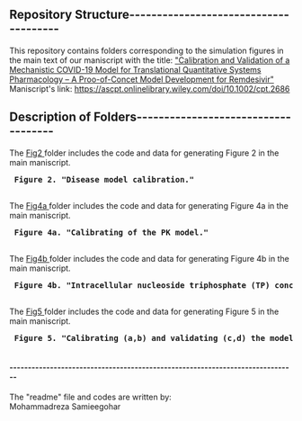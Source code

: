 ## Repository Structure--------------------------------------
This repository contains folders corresponding to the simulation figures in the main text of our maniscript with the title:
["Calibration and Validation of a Mechanistic COVID-19 Model for Translational Quantitative Systems Pharmacology – A Proo-of-Concet Model Development for Remdesivir"](https://ascpt.onlinelibrary.wiley.com/doi/10.1002/cpt.2686)  
Maniscript's link: 
https://ascpt.onlinelibrary.wiley.com/doi/10.1002/cpt.2686

## Description of Folders------------------------------------

 The [Fig2 ](https://github.com/FDA/Mechanistic-COVID-19-Model/tree/main/Fig2) folder includes the code and data for generating Figure 2  in the main maniscript.  
 <pre>
 <b>Figure 2. "Disease model calibration."</b>
 
</pre>

 The [Fig4a ](https://github.com/FDA/Mechanistic-COVID-19-Model/tree/main/Fig4a) folder includes the code and data for generating Figure 4a in the main maniscript. 
  <pre>
 <b>Figure 4a. "Calibrating of the PK model."</b>
 </pre>
 The [Fig4b ](https://github.com/FDA/Mechanistic-COVID-19-Model/tree/main/Fig4b) folder includes the code and data for generating Figure 4b in the main maniscript.
 <pre>
 <b>Figure 4b. "Intracellular nucleoside triphosphate (TP) concentration following in vitro incubation with the parent drug remdesivir"</b>
 </pre>	
 The [Fig5 ](https://github.com/FDA/Mechanistic-COVID-19-Model/tree/main/Fig5) folder includes the code and data for generating Figure 5  in the main maniscript.
 <pre>
 <b>Figure 5. "Calibrating (a,b) and validating (c,d) the model for the primary endpoint (time to recovery) used in the remdesivir trial"</b>
 </pre>	
#### ------------------------------------------------------------------------------
The "readme" file and codes are written by:  
Mohammadreza Samieegohar 
